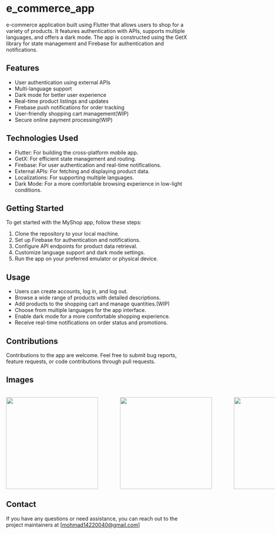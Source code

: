 # e_commerce_app

e-commerce application built using Flutter that allows users to shop for a variety of products. It features authentication with APIs, supports multiple languages, and offers a dark mode. The app is constructed using the GetX library for state management and Firebase for authentication and notifications.

## Features

- User authentication using external APIs
- Multi-language support
- Dark mode for better user experience
- Real-time product listings and updates
- Firebase push notifications for order tracking
- User-friendly shopping cart management(WIP)
- Secure online payment processing(WIP)

## Technologies Used

- Flutter: For building the cross-platform mobile app.
- GetX: For efficient state management and routing.
- Firebase: For user authentication and real-time notifications.
- External APIs: For fetching and displaying product data.
- Localizations: For supporting multiple languages.
- Dark Mode: For a more comfortable browsing experience in low-light conditions.

## Getting Started

To get started with the MyShop app, follow these steps:

1. Clone the repository to your local machine.
2. Set up Firebase for authentication and notifications.
3. Configure API endpoints for product data retrieval.
4. Customize language support and dark mode settings.
5. Run the app on your preferred emulator or physical device.

## Usage

- Users can create accounts, log in, and log out.
- Browse a wide range of products with detailed descriptions.
- Add products to the shopping cart and manage quantities.(WIP)
- Choose from multiple languages for the app interface.
- Enable dark mode for a more comfortable shopping experience.
- Receive real-time notifications on order status and promotions.

## Contributions

Contributions to the app are welcome. Feel free to submit bug reports, feature requests, or code contributions through pull requests.

## Images
<br>
<div style="display: flex; flex-direction: row; gap: 60px;">
  <img height="250px" src="https://i.postimg.cc/hvhZRhpT/Screenshot-1696551706.png"></img>
    <img height="250px" src="https://i.postimg.cc/sg7zdT2j/Screenshot-1696551790.png"></img>
  <img height="250px" src="https://i.postimg.cc/nzZcw6Yf/Screenshot-1696551732.png"></img>
  <img height="250px" src="https://i.postimg.cc/x8h59ydY/Screenshot-1696551780.png"></img>
  <img height="250px" src="https://i.postimg.cc/c45y8Vv4/Screenshot-1696551741.png"></img>
  <img height="250px" src="https://i.postimg.cc/3Rpmg5rM/Screenshot-1696551744.png"></img>
</div>

## Contact
If you have any questions or need assistance, you can reach out to the project maintainers at [mohmad14220040@gmail.com]

